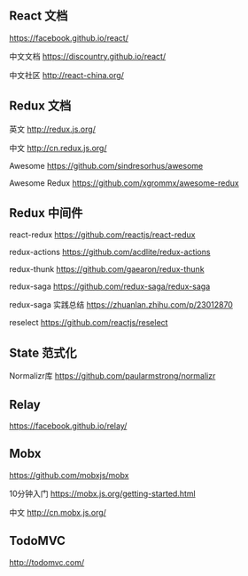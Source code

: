## React 文档

<https://facebook.github.io/react/>

中文文档 <https://discountry.github.io/react/>

中文社区 <http://react-china.org/>

## Redux 文档

英文 <http://redux.js.org/>

中文 <http://cn.redux.js.org/>

Awesome <https://github.com/sindresorhus/awesome>

Awesome Redux <https://github.com/xgrommx/awesome-redux>

## Redux 中间件

react-redux <https://github.com/reactjs/react-redux>

redux-actions <https://github.com/acdlite/redux-actions>

redux-thunk <https://github.com/gaearon/redux-thunk>

redux-saga <https://github.com/redux-saga/redux-saga>

redux-saga 实践总结 <https://zhuanlan.zhihu.com/p/23012870>

reselect <https://github.com/reactjs/reselect>

## State 范式化

Normalizr库 <https://github.com/paularmstrong/normalizr>

## Relay

<https://facebook.github.io/relay/>

## Mobx

<https://github.com/mobxjs/mobx>

10分钟入门 <https://mobx.js.org/getting-started.html>

中文 <http://cn.mobx.js.org/>

## TodoMVC

<http://todomvc.com/>
